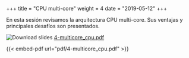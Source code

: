 +++
title = "CPU multi-core"
weight = 4
date = "2019-05-12"
+++

En esta sesión revisamos la arquitectura CPU multi-core.
Sus ventajas y principales desafíos son presentados.

![Download slides](../../images/pdf_web.png) [4-multicore_cpu.pdf](../../pdf/4-multicore_cpu.pdf)

{{< embed-pdf url="pdf/4-multicore_cpu.pdf" >}}